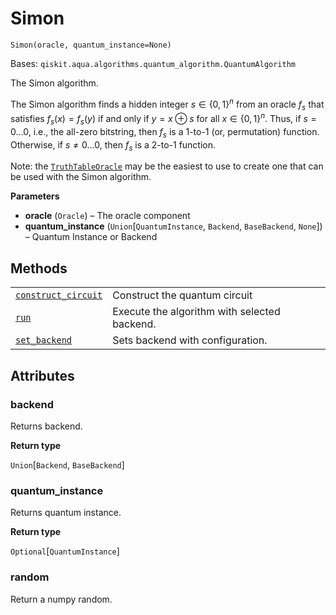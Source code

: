 # Simon

<span id="undefined" />

`Simon(oracle, quantum_instance=None)`

Bases: `qiskit.aqua.algorithms.quantum_algorithm.QuantumAlgorithm`

The Simon algorithm.

The Simon algorithm finds a hidden integer $s \in \{0,1\}^n$ from an oracle $f_s$ that satisfies $f_s(x) = f_s(y)$ if and only if $y=x \oplus s$ for all $x \in \{0,1\}^n$. Thus, if $s = 0\ldots 0$, i.e., the all-zero bitstring, then $f_s$ is a 1-to-1 (or, permutation) function. Otherwise, if $s \neq 0\ldots 0$, then $f_s$ is a 2-to-1 function.

Note: the [`TruthTableOracle`](qiskit.aqua.components.oracles.TruthTableOracle#qiskit.aqua.components.oracles.TruthTableOracle "qiskit.aqua.components.oracles.TruthTableOracle") may be the easiest to use to create one that can be used with the Simon algorithm.

**Parameters**

*   **oracle** (`Oracle`) – The oracle component
*   **quantum\_instance** (`Union`\[`QuantumInstance`, `Backend`, `BaseBackend`, `None`]) – Quantum Instance or Backend

## Methods

|                                                                                                                                                                       |                                              |
| --------------------------------------------------------------------------------------------------------------------------------------------------------------------- | -------------------------------------------- |
| [`construct_circuit`](qiskit.aqua.algorithms.Simon.construct_circuit#qiskit.aqua.algorithms.Simon.construct_circuit "qiskit.aqua.algorithms.Simon.construct_circuit") | Construct the quantum circuit                |
| [`run`](qiskit.aqua.algorithms.Simon.run#qiskit.aqua.algorithms.Simon.run "qiskit.aqua.algorithms.Simon.run")                                                         | Execute the algorithm with selected backend. |
| [`set_backend`](qiskit.aqua.algorithms.Simon.set_backend#qiskit.aqua.algorithms.Simon.set_backend "qiskit.aqua.algorithms.Simon.set_backend")                         | Sets backend with configuration.             |

## Attributes

<span id="undefined" />

### backend

Returns backend.

**Return type**

`Union`\[`Backend`, `BaseBackend`]

<span id="undefined" />

### quantum\_instance

Returns quantum instance.

**Return type**

`Optional`\[`QuantumInstance`]

<span id="undefined" />

### random

Return a numpy random.
